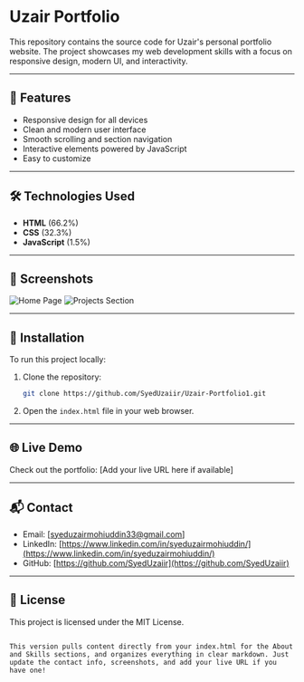 # Uzair Portfolio

This repository contains the source code for Uzair's personal portfolio website. The project showcases my web development skills with a focus on responsive design, modern UI, and interactivity.

---

## 🚀 Features

- Responsive design for all devices
- Clean and modern user interface
- Smooth scrolling and section navigation
- Interactive elements powered by JavaScript
- Easy to customize

---

## 🛠️ Technologies Used

- **HTML** (66.2%)
- **CSS** (32.3%)
- **JavaScript** (1.5%)

---

## 📸 Screenshots

<!-- Replace the links with your own screenshots -->
![Home Page](screenshots/home.png)
![Projects Section](screenshots/projects.png)

---

## 🔧 Installation

To run this project locally:

1. Clone the repository:
   ```bash
   git clone https://github.com/SyedUzaiir/Uzair-Portfolio1.git

2. Open the `index.html` file in your web browser.

---

## 🌐 Live Demo

Check out the portfolio: [Add your live URL here if available]

---

## 📬 Contact

- Email: [syeduzairmohiuddin33@gmail.com]
- LinkedIn: [https://www.linkedin.com/in/syeduzairmohiuddin/](https://www.linkedin.com/in/syeduzairmohiuddin/)
- GitHub: [https://github.com/SyedUzaiir](https://github.com/SyedUzaiir)

---

## 📄 License

This project is licensed under the MIT License.
```

This version pulls content directly from your index.html for the About and Skills sections, and organizes everything in clear markdown. Just update the contact info, screenshots, and add your live URL if you have one!
